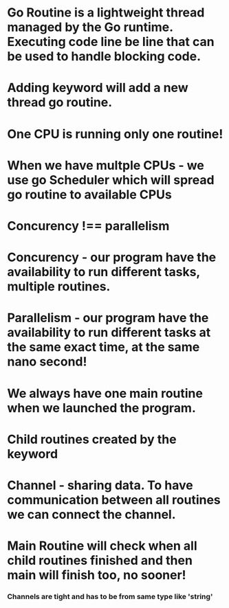 
# Go Routine is a lightweight thread managed by the Go runtime. Executing code line be line that can be used to handle blocking code.
# Adding <go> keyword will add a new thread go routine.
# One CPU is running only one routine!
# When we have multple CPUs - we use go Scheduler which will spread go routine to available CPUs
# Concurency !== parallelism
# Concurency - our program have the availability to run different tasks, multiple routines.
# Parallelism - our program have the availability to run different tasks at the same exact time, at the same nano second!
# We always have one main routine when we launched the program.
# Child routines created by the keyword <go>

# Channel - sharing data. To have communication between all routines we can connect the channel.
# Main Routine will check when all child routines finished and then main will finish too, no sooner!
### Channels are tight and has to be from same type like 'string'